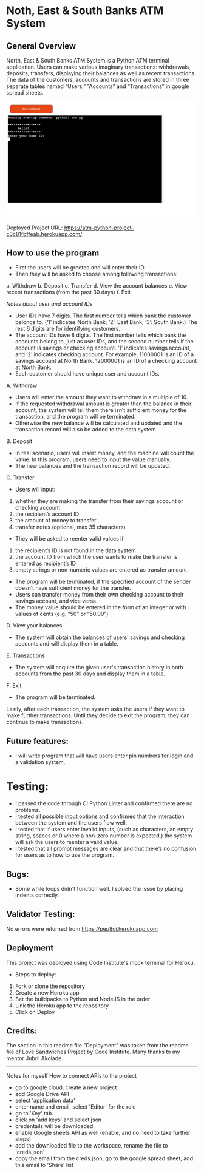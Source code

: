 # Noth, East & South Banks ATM System

## General Overview
North, East & South Banks ATM System is a Python ATM terminal application.  Users can make various imaginary transactions: withdrawals, deposits, transfers, displaying their balances as well as recent transactions.  The data of the customers, accounts and transactions are stored in three separate tables named “Users,” “Accounts” and “Transactions” in google spread sheets. 

![image](atm.jpg)

Deployed Project URL:
https://atm-python-project-c3c81fbffeab.herokuapp.com/

## How to use the program
- First the users will be greeted and will enter their ID.  
- Then they will be asked to choose among following transactions:

a.  Withdraw
b.  Deposit
c.  Transfer
d.  View the account balances
e.  View recent transactions (from the past 30 days)
f.  Exit

*Notes about user and account IDs*
- User IDs have 7 digits.  The first number tells which bank the customer belongs to.  (‘1’ indicates North Bank; ‘2’: East Bank; ‘3’: South Bank.)  The rest 6 digits are for identifying customers.  
- The account IDs have 8 digits.  The first number tells which bank the accounts belong to, just as user IDs, and the second number tells if the account is savings or checking account.  ‘1’ indicates savings account, and ‘2’ indicates checking account.  For example, 11000001 is an ID of a savings account at North Bank.  12000001 is an ID of a checking account at North Bank.
- Each customer should have unique user and account IDs.  

A. Withdraw
- Users will enter the amount they want to withdraw in a multiple of 10.
- If the requested withdrawal amount is greater than the balance in their account, the system will tell them there isn’t sufficient money for the transaction, and the program will be terminated.  
- Otherwise the new balance will be calculated and updated and the transaction record will also be added to the data system.  

B. Deposit
- In real scenario, users will insert money, and the machine will count the value.  In this program, users need to input the value manually. 
- The new balances and the transaction record will be updated.

C. Transfer
- Users will input:
1. whether they are making the transfer from their savings account or checking account
2. the recipient’s account ID 
3. the amount of money to transfer 
4. transfer notes (optional, max 35 characters)

- They will be asked to reenter valid values if 
1. the recipient’s ID is not found in the data system
2. the account ID from which the user wants to make the transfer is entered as recipient’s ID
3. empty strings or non-numeric values are entered as transfer amount

- The program will be terminated, if the specified account of the sender doesn’t have sufficient money for the transfer.
- Users can transfer money from their own checking account to their savings account, and vice versa.  
- The money value should be entered in the form of an integer or with values of cents (e.g. “50” or “50.00”)

D. View your balances
- The system will obtain the balances of users' savings and checking accounts and will display them in a table.  

E. Transactions
- The system will acquire the given user's transaction history in both accounts from the past 30 days and display them in a table.

F. Exit
- The program will be terminated.  

Lastly, after each transaction, the system asks the users if they want to make further transactions.  Until they decide to exit the program, they can continue to make transactions.

## Future features:
- I will write program that will have users enter pin numbers for login and a validation system.

# Testing:
- I passed the code through CI Python Linter and confirmed there are no problems.
- I tested all possible input options and confirmed that the interaction between the system and the users flow well.
- I tested that if users enter invalid inputs, (such as characters, an empty string, spaces or 0 where a non-zero number is expected.) the system will ask the users to reenter a valid value.  
- I tested that all prompt messages are clear and that there’s no confusion for users as to how to use the program.  

## Bugs:
- Some while loops didn't function well.  I solved the issue by placing indents correctly.

## Validator Testing: 
No errors were returned from https://pep8ci.herokuapp.com

## Deployment
This project was deployed using Code Institute's mock terminal for Heroku.
- Steps to deploy:
1. Fork or clone the repository
2. Create a new Heroku app
3. Set the buildpacks to Python and NodeJS in the order
4. Link the Heroku app to the repository
5. Click on Deploy

## Credits:
The section in this readme file "Deployment" was taken from the readme file of Love Sandwiches Project by Code Institute.
Many thanks to my mentor Jubril Akolade.


---
Notes for myself
How to connect APIs to the project
- go to google cloud, create a new project
- add Google Drive API
- select 'application data'
- enter name and email, select 'Editor' for the role
- go to 'Key' tab.
- click on 'add keys' and select json
- credentails will be downloaded.
- enable Google sheets API as well (enable, and no need to take further steps)
- add the downloaded file to the workspace, rename the file to 'creds.json'
- copy the email from the creds.json, go to the google spread sheet, add this email to 'Share' list